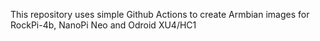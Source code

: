 This repository uses simple Github Actions to create
Armbian images for RockPi-4b, NanoPi Neo and Odroid XU4/HC1
